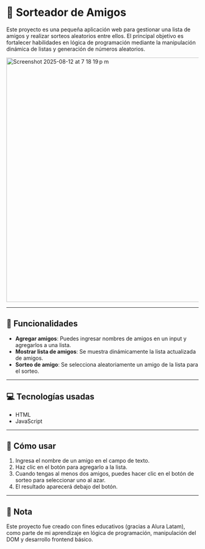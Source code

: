 # 👯 Sorteador de Amigos

Este proyecto es una pequeña aplicación web para gestionar una lista de amigos y realizar sorteos aleatorios entre ellos. El principal objetivo es fortalecer habilidades en lógica de programación mediante la manipulación dinámica de listas y generación de números aleatorios.

<img width="1333" height="639" alt="Screenshot 2025-08-12 at 7 18 19 p m" src="https://github.com/user-attachments/assets/08ff191b-f421-4fde-9a65-0cb2ccc35ec1" />

---

## 🎯 Funcionalidades

- **Agregar amigos**: Puedes ingresar nombres de amigos en un input y agregarlos a una lista.
- **Mostrar lista de amigos**: Se muestra dinámicamente la lista actualizada de amigos.
- **Sorteo de amigo**: Se selecciona aleatoriamente un amigo de la lista para el sorteo.

---

## 💻 Tecnologías usadas

- HTML
- JavaScript

---

## 🚀 Cómo usar

1. Ingresa el nombre de un amigo en el campo de texto.
2. Haz clic en el botón para agregarlo a la lista.
3. Cuando tengas al menos dos amigos, puedes hacer clic en el botón de sorteo para seleccionar uno al azar.
4. El resultado aparecerá debajo del botón.

---

## 📌 Nota
Este proyecto fue creado con fines educativos (gracias a Alura Latam), como parte de mi aprendizaje en lógica de programación, manipulación del DOM y desarrollo frontend básico.

